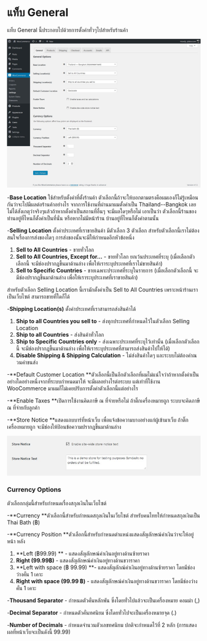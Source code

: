 # แท็บ General

แท็บ General นี้ประกอบไปด้วยการตั้งค่าทั่วๆไปสำหรับร้านค้า

![](/assets/2017-01-30_16-30-28.jpg)

-**Base Location** ใช้สำหรับตั้งค่าที่ตั้งร้านค้า ตัวเลือกนี้ถ้าจะให้บอกตามตรงคือผมเองก็ไม่รู้เหมือนกันว่าจะไปมีผลต่อร้านค้าอย่างไร จากการใช้งานที่ผ่านมาผมตั้งค่าเป็น Thailand--Bangkok เลยไม่ได้สังเกตุว่าจริงๆแล้วถ้าหากตั้งค่าเป็นสถานที่อื่นๆ จะมีผลใดๆหรือไม่ เอาเป็นว่า ตัวเลือกนี้ร้านของท่านอยู่ที่ไหนก็ตั้งค่าเป็นที่นั่น หรือหากไม่มีหน้าร้าน บ้านอยู่ที่ไหนก็ตั้งค่าตามนั้น

-**Selling Location** ตั้งค่าประเทศที่เราขายสินค้า มีตัวเลือก 3 ตัวเลือก สำหรับตัวเลือกนี้เราไม่ต้องสนใจเรื่องการส่งของใดๆ การส่งของนั้นจะมีให้กำหนดอีกหัวข้อหนึ่ง

1. **Sell to All Countries** - ขายทั่วโลก
2. **Sell to All Countries, Except for...** - ขายทั่วโลก ยกเว้นประเทศที่ระบุ \(เมื่อเลือกตัวเลือกนี้ จะมีช่องปรากฎขึ้นมาด้านล่าง เพื่อให้เราระบุประเทศที่เราไม่ขายสินค้า\)
3. **Sell to Specific Countries** - ขายเฉพาะประเทศที่ระบุในรายการ \(เมื่อเลือกตัวเลือกนี้ จะมีช่องปรากฎขึ้นมาด้านล่าง เพื่อให้เราระบุประเทศที่เราขายสินค้า\)

สำหรับตัวเลือก Selling Location นี้เรามักตั้งค่าเป็น Sell to All Countries เพราะหน้าร้านเราเป็นเว็บไซต์ สามารถขายที่ใดก็ได้

-**Shipping Location\(s\)** ตั้งค่าประเทศที่เราสามารถส่งสินค้าได้

1. **Ship to all Countries you sell to** - ส่งทุกประเทศที่กำหนดไว้ในตัวเลือก Selling Location
2. **Ship to all Countries** - ส่งสินค้าทั่วโลก
3. **Ship to Specific Countries only** - ส่งเฉพาะประเทศที่ระบุไว้เท่านั้น \(เมื่อเลือกตัวเลือกนี้ จะมีช่องปรากฎขึ้นมาด้านล่าง เพื่อให้เราระบุประเทศที่สามารถส่งสินค้าไปให้ได้\)
4. **Disable Shipping & Shipping Calculation** - ไม่ส่งสินค้าใดๆ และระบบไม่ต้องคำณวนค่าขนส่ง

-**Default Customer Location **ตัวเลือกนี้เป็นอีกตัวเลือกที่ผมไม่แน่ใจว่าถ้าหากตั้งค่าเป็นอย่างใดอย่างหนึ่งจากที่ระบบกำหนดมาให้ จะมีผลอย่างไรต่อระบบ แต่เท่าที่ใช้งาน WooCommerce มาผมก็ไม่เคยปรับการตั้งค่าตัวเลือกนี้แต่อย่างไร

-**Enable Taxes **เปิดการใช้งานคิดภาษี ณ ที่จ่ายหรือไม่ ถ้าติ๊กเครื่องหมายถูก ระบบจะคิดภาษี ณ ที่จ่ายกับลูกค้า

-**Store Notice **แสดงแถบบาร์ที่หน้าเว็บ เพื่อแจ้งข้อความบางอย่างแก่ผู้เข้ามาเว็บ ถ้าติ๊กเครื่องหมายถูก จะมีช่องให้ป้อนข้อความปรากฎขึ้นมาด้านล่าง

![](/assets/2017-01-30_17-11-59.jpg)

### Currency Options

ตัวเลือกกลุ่มนี้สำหรับกำหนดเรื่องสกุลเงินในเว็บไซต์

-**Currency **ตัวเลือกนี้สำหรับกำหนดสกุลเงินในเว็บไซต์ สำหรับคนไทยให้กำหนดสกุลเงินเป็น Thai Bath \(฿\)

-**Currency Position **ตัวเลือกนี้สำหรับกำหนดตำแหน่งแสดงสัญลักษณ์ค่าเงินว่าจะให้อยู่ หน้า หลัง

1. **Left \(฿99.99\) ** - แสดงสัญลักษณ์ค่าเงินอยู่ทางด้านซ้ายราคา
2. **Right \(99.99฿\)** - แสดงสัญลักษณ์ค่าเงินอยู่ทางด้านขวาราคา
3. **Left with space \(฿ 99.99\) **- แสดงสัญลักณ์ค่าเงินอยู่ทางด้านซ้ายราคา โดยมีช่องว่างคั่น 1 เคาะ
4. **Right with space \(99.99 ฿\)** - แสดงสัญลักษณ์ค่าเงินอยู่ทางด้านขวาราคา โดยมีช่องว่างคั่น 1 เคาะ

-**Thousand Separator** - กำหนดตัวคั่นหลักพัน ซึ่งโดยทั่วไปแล้วจะเป็นเครื่องหมาย คอมม่า \(,\)

-**Decimal Separator** - กำหนดตัวคั่นทศนิยม ซึ่งโดยทั่วไปจะเป็นเครื่องหมายจุด \(.\)

-**Number of Decimals** - กำหนดจำนวนตัวเลขทศนิยม ปกติจะกำหนดไว้ที่ 2 หลัก \(การแสดงผลที่หน้าเว็บจะเป็นดังนี้ 99.99\)



